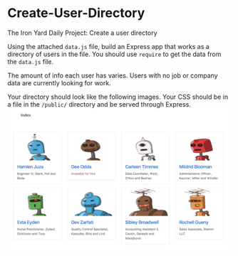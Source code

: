 # Create-User-Directory
The Iron Yard Daily Project: Create a user directory


Using the attached `data.js` file, build an Express app that works as a directory of users in the file. You should use `require` to get the data from the `data.js` file.

The amount of info each user has varies. Users with no job or company data are currently looking for work.

Your directory should look like the following images. Your CSS should be in a file in the `/public/` directory and be served through Express.
![Mock up screen shot](https://github.com/rickmurdock/Create-User-Directory/blob/master/MockUpScreenShot1.png)
